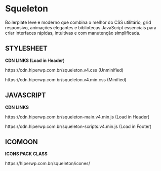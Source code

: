 # Squeleton
Boilerplate leve e moderno que combina o melhor do CSS utilitário, grid responsivo, animações elegantes e bibliotecas JavaScript essenciais para criar interfaces rápidas, intuitivas e com manutenção simplificada.

<h2>STYLESHEET</h2>
<p><strong>CDN LINKS (Load in Header)</strong></p>
<p>https://cdn.hiperwp.com.br/squeleton.v4.css (Unminified)</p>
<p>https://cdn.hiperwp.com.br/squeleton.v4.min.css (Minified)</p>

<h2>JAVASCRIPT</h2>
<p><strong>CDN LINKS</strong></p>
<p>https://cdn.hiperwp.com.br/squeleton-main.v4.min.js (Load in Header)</p>
<p>https://cdn.hiperwp.com.br/squeleton-scripts.v4.min.js (Load in Footer)</p>

<h2>ICOMOON</h2>
<p><strong>ICONS PACK CLASS</strong></p>
<p>https://hiperwp.com.br/squeleton/icones/</p>
